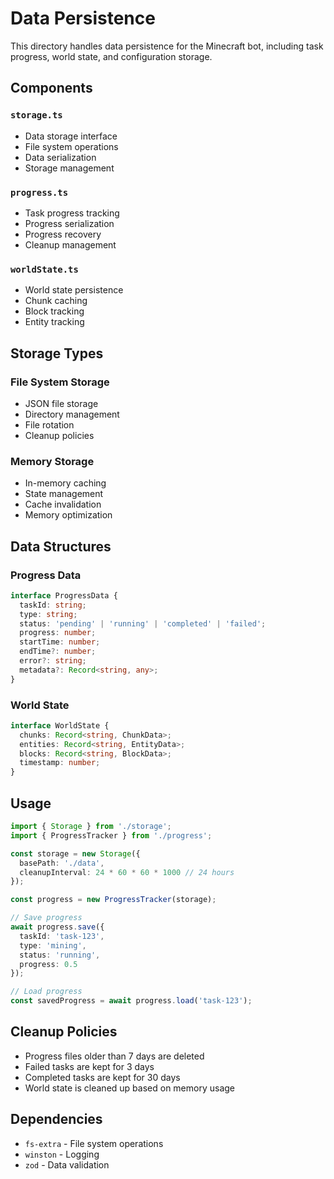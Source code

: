 # Data Persistence

This directory handles data persistence for the Minecraft bot, including task progress, world state, and configuration storage.

## Components

### `storage.ts`
- Data storage interface
- File system operations
- Data serialization
- Storage management

### `progress.ts`
- Task progress tracking
- Progress serialization
- Progress recovery
- Cleanup management

### `worldState.ts`
- World state persistence
- Chunk caching
- Block tracking
- Entity tracking

## Storage Types

### File System Storage
- JSON file storage
- Directory management
- File rotation
- Cleanup policies

### Memory Storage
- In-memory caching
- State management
- Cache invalidation
- Memory optimization

## Data Structures

### Progress Data
```typescript
interface ProgressData {
  taskId: string;
  type: string;
  status: 'pending' | 'running' | 'completed' | 'failed';
  progress: number;
  startTime: number;
  endTime?: number;
  error?: string;
  metadata?: Record<string, any>;
}
```

### World State
```typescript
interface WorldState {
  chunks: Record<string, ChunkData>;
  entities: Record<string, EntityData>;
  blocks: Record<string, BlockData>;
  timestamp: number;
}
```

## Usage

```typescript
import { Storage } from './storage';
import { ProgressTracker } from './progress';

const storage = new Storage({
  basePath: './data',
  cleanupInterval: 24 * 60 * 60 * 1000 // 24 hours
});

const progress = new ProgressTracker(storage);

// Save progress
await progress.save({
  taskId: 'task-123',
  type: 'mining',
  status: 'running',
  progress: 0.5
});

// Load progress
const savedProgress = await progress.load('task-123');
```

## Cleanup Policies

- Progress files older than 7 days are deleted
- Failed tasks are kept for 3 days
- Completed tasks are kept for 30 days
- World state is cleaned up based on memory usage

## Dependencies

- `fs-extra` - File system operations
- `winston` - Logging
- `zod` - Data validation 